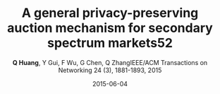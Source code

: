 ---
title: "A general privacy-preserving auction mechanism for secondary spectrum markets52"
collection: publications
permalink: "/publication/2015-06-04"
excerpt: "Auctions are among the best-known market-based tools to solve the problem of dynamic spectrum redistribution. In recent years, a good number of strategy-proof auction mechanisms have been proposed to improve spectrum utilization and to prevent market manipulation. However, the issue of privacy preservation in spectrum auctions remains open. On the one hand, truthful bidding reveals bidders' private valuations of the spectrum. On the other hand, coverage/interference areas of the bidders may be revealed to determine conflicts. In this paper, we present PISA, which is a PrIvacy preserving and Strategy-proof Auction mechanism for spectrum allocation. PISA provides protection for both bid privacy and coverage/interference area privacy leveraging a privacy-preserving integer comparison protocol, which is well applicable in other contexts. We not only theoretically prove the privacy-preserving properties of …"
date: "2015-06-04"
venue: "IEEE/ACM Transactions on Networking 24 (3), 1881-1893, 2015"
paperurl: "http://www.cs.sjtu.edu.cn/~fwu/res/Paper/HGWCZ15TON.pdf"
author: "<strong>Q Huang</strong>, Y Gui, F Wu, G Chen, Q ZhangIEEE/ACM Transactions on Networking 24 (3), 1881-1893, 2015"
poster:
remark:
---